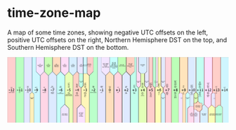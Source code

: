 # time-zone-map

A map of some time zones, showing negative UTC offsets on the left, positive UTC offsets on the right, Northern Hemisphere DST on the top, and Southern Hemisphere DST on the bottom.

![time-zone-plot.png](https://raw.githubusercontent.com/AlexKnauth/time-zone-map/main/images/time-zone-plot.png)
